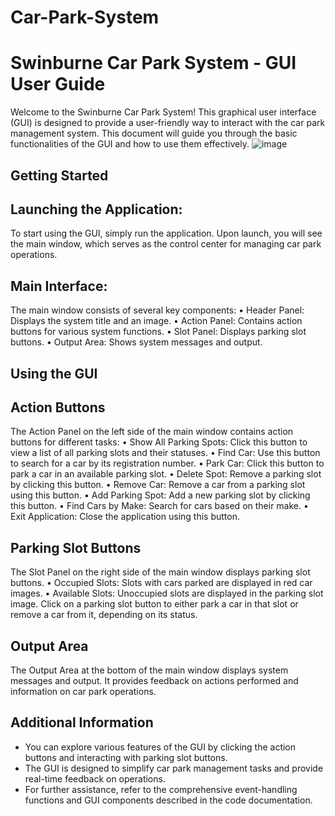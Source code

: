 # Car-Park-System
# Swinburne Car Park System - GUI User Guide

Welcome to the Swinburne Car Park System! This graphical user interface (GUI) is designed to provide a user-friendly way to interact with the car park management system. This document will guide you through the basic functionalities of the GUI and how to use them effectively.
![image](https://github.com/aidapouradam4/Car-Park-System/assets/103252922/3f6630d6-4d70-4598-ab79-cd03ad30cd36)

 

## Getting Started

## Launching the Application:

To start using the GUI, simply run the application. Upon launch, you will see the main window, which serves as the control center for managing car park operations.

## Main Interface:

The main window consists of several key components:
•	Header Panel: Displays the system title and an image.
•	Action Panel: Contains action buttons for various system functions.
•	Slot Panel: Displays parking slot buttons.
•	Output Area: Shows system messages and output.


## Using the GUI

## Action Buttons

The Action Panel on the left side of the main window contains action buttons for different tasks:
•	Show All Parking Spots: Click this button to view a list of all parking slots and their statuses.
•	Find Car: Use this button to search for a car by its registration number.
•	Park Car: Click this button to park a car in an available parking slot.
•	Delete Spot: Remove a parking slot by clicking this button.
•	Remove Car: Remove a car from a parking slot using this button.
•	Add Parking Spot: Add a new parking slot by clicking this button.
•	Find Cars by Make: Search for cars based on their make.
•	Exit Application: Close the application using this button.

## Parking Slot Buttons

The Slot Panel on the right side of the main window displays parking slot buttons.
•	Occupied Slots: Slots with cars parked are displayed in red car images.
•	Available Slots: Unoccupied slots are displayed in the parking slot image.
Click on a parking slot button to either park a car in that slot or remove a car from it, depending on its status.

## Output Area

The Output Area at the bottom of the main window displays system messages and output. It provides feedback on actions performed and information on car park operations.

## Additional Information

-	You can explore various features of the GUI by clicking the action buttons and interacting with parking slot buttons.
-	The GUI is designed to simplify car park management tasks and provide real-time feedback on operations.
-	For further assistance, refer to the comprehensive event-handling functions and GUI components described in the code documentation.
